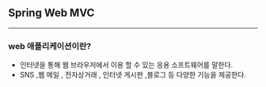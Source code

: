 ## Spring Web MVC

---

### web 애플리케이션이란?

- 인터넷을 통해 웹 브라우저에서 이용 할 수 있는 응용 소프트웨어를 말한다.
- SNS ,웹 메일 , 전자상거래 , 인터넷 게시판 ,블로그 등 다양한 기능을 제공한다.
